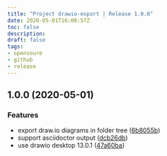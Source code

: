 ```yaml
---
title: "Project drawio-export | Release 1.0.0"
date: 2020-05-01T16:08:57Z
toc: false
description: 
draft: false
tags:
- opensoure
- github
- release
---
```

## 1.0.0 (2020-05-01)


### Features

* export draw.io diagrams in folder tree ([6b8055b](http://github.com/rlespinasse/drawio-export/commit/6b8055b69e3a6ec09792cfa6c9c1c439d08e0105))
* support asciidoctor output ([dcb26db](http://github.com/rlespinasse/drawio-export/commit/dcb26db1cc2419bc70e4a099359a9ac1cdf648cc))
* use drawio desktop 13.0.1 ([47a60ba](http://github.com/rlespinasse/drawio-export/commit/47a60baaa35c7295016946609571401dd6706d4e))




